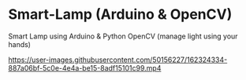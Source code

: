 # Smart-Lamp (Arduino & OpenCV)
Smart Lamp using Arduino &amp; Python OpenCV (manage light using your hands)

https://user-images.githubusercontent.com/50156227/162324334-887a06bf-5c0e-4e4a-be15-8adf15101c99.mp4

